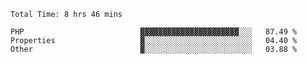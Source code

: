 <!--START_SECTION:waka-->

```text
Total Time: 8 hrs 46 mins

PHP                          ▓▓▓▓▓▓▓▓▓▓▓▓▓▓▓▓▓▓▓▓▓▓░░░   87.49 %
Properties                   ▓░░░░░░░░░░░░░░░░░░░░░░░░   04.40 %
Other                        ▓░░░░░░░░░░░░░░░░░░░░░░░░   03.88 %
```

<!--END_SECTION:waka-->
